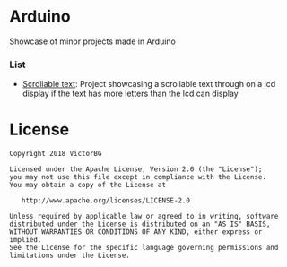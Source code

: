 # Arduino

Showcase of minor projects made in Arduino

### List

* [Scrollable text](https://github.com/VictorBG/Arduino/tree/master/scroll_text): Project showcasing a scrollable text through on a lcd display if the text has more letters than the lcd can display

# License

    Copyright 2018 VictorBG

    Licensed under the Apache License, Version 2.0 (the "License");
    you may not use this file except in compliance with the License.
    You may obtain a copy of the License at

       http://www.apache.org/licenses/LICENSE-2.0

    Unless required by applicable law or agreed to in writing, software
    distributed under the License is distributed on an "AS IS" BASIS,
    WITHOUT WARRANTIES OR CONDITIONS OF ANY KIND, either express or implied.
    See the License for the specific language governing permissions and
    limitations under the License.
